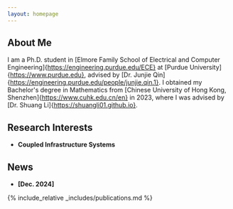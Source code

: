 ```yaml
---
layout: homepage
---
```


## About Me

I am a Ph.D. student in [Elmore Family School of Electrical and Computer Engineering]{https://engineering.purdue.edu/ECE} at [Purdue University]{https://www.purdue.edu}, advised by [Dr. Junjie Qin]{https://engineering.purdue.edu/people/junjie.qin.1}. I obtained my Bachelor's degree in Mathematics from [Chinese University of Hong Kong, Shenzhen]{https://www.cuhk.edu.cn/en} in 2023, where I was advised by [Dr. Shuang Li]{https://shuangli01.github.io}. 

## Research Interests

- **Coupled Infrastructure Systems**

## News

- **[Dec. 2024]** 

{% include_relative _includes/publications.md %}
